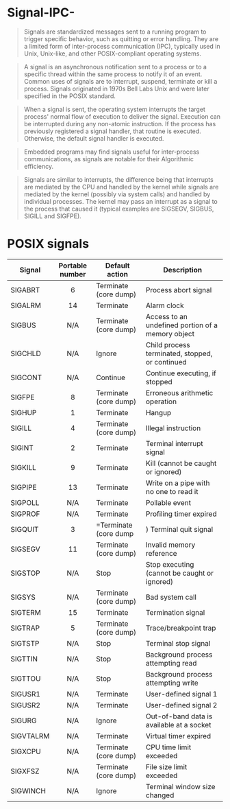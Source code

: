# Signal-IPC-

>Signals are standardized messages sent to a running program to trigger specific behavior, such as quitting or error handling. They are a limited form of inter-process communication (IPC), typically used in Unix, Unix-like, and other POSIX-compliant operating systems.

>A signal is an asynchronous notification sent to a process or to a specific thread within the same process to notify it of an event. Common uses of signals are to interrupt, suspend, terminate or kill a process. Signals originated in 1970s Bell Labs Unix and were later specified in the POSIX standard.

>When a signal is sent, the operating system interrupts the target process' normal flow of execution to deliver the signal. Execution can be interrupted during any non-atomic instruction. If the process has previously registered a signal handler, that routine is executed. Otherwise, the default signal handler is executed.

>Embedded programs may find signals useful for inter-process communications, as signals are notable for their Algorithmic efficiency.

>Signals are similar to interrupts, the difference being that interrupts are mediated by the CPU and handled by the kernel while signals are mediated by the kernel (possibly via system calls) and handled by individual processes. The kernel may pass an interrupt as a signal to the process that caused it (typical examples are SIGSEGV, SIGBUS, SIGILL and SIGFPE).

# POSIX signals

Signal    | Portable number             | Default action        | Description 
---       |             :---:           |         ---           |        ---                                        |
SIGABRT   |  6	                        | Terminate (core dump) | Process abort signal                              | 
SIGALRM   |  14	                        | Terminate	            | Alarm clock                                       | 
SIGBUS    |  N/A	                    | Terminate (core dump) | Access to an undefined portion of a memory object | 
SIGCHLD   |  N/A	                    | Ignore	            | Child process terminated, stopped, or continued   | 
SIGCONT   |  N/A	                    | Continue	            | Continue executing, if stopped                    | 
SIGFPE    |  8                          | Terminate (core dump) | Erroneous arithmetic operation                    | 
SIGHUP    |  1                          | Terminate	            | Hangup                                            | 
SIGILL    |  4                          | Terminate (core dump) | Illegal instruction                               | 
SIGINT    |  2                          | Terminate	            | Terminal interrupt signal                         | 
SIGKILL   |  9                          | Terminate	            | Kill (cannot be caught or ignored)                | 
SIGPIPE   |  13	                        | Terminate	            | Write on a pipe with no one to read it            | 
SIGPOLL   |  N/A	                    | Terminate	            | Pollable event                                    | 
SIGPROF   |  N/A	                    | Terminate	            | Profiling timer expired                           | 
SIGQUIT   |  3                          | =Terminate (core dump | )	Terminal quit signal                            | 
SIGSEGV   |  11	                        | Terminate (core dump) | Invalid memory reference                          | 
SIGSTOP   |  N/A	                    | Stop	                | Stop executing (cannot be caught or ignored)      | 
SIGSYS    |  N/A	                    | Terminate (core dump) | Bad system call                                   | 
SIGTERM   |  15	                        | Terminate	            | Termination signal                                | 
SIGTRAP   |  5                          | Terminate (core dump) | Trace/breakpoint trap                             | 
SIGTSTP   |  N/A	                    | Stop	                | Terminal stop signal                              | 
SIGTTIN   |  N/A	                    | Stop	                | Background process attempting read                | 
SIGTTOU   |  N/A	                    | Stop	                | Background process attempting write               | 
SIGUSR1   |  N/A	                    | Terminate	            | User-defined signal 1                             | 
SIGUSR2   |  N/A	                    | Terminate	            | User-defined signal 2                             | 
SIGURG    |  N/A	                    | Ignore	            | Out-of-band data is available at a socket         | 
SIGVTALRM |  N/A	                    | Terminate	            | Virtual timer expired                             | 
SIGXCPU   |  N/A	                    | Terminate (core dump) | CPU time limit exceeded                           | 
SIGXFSZ   |  N/A	                    | Terminate (core dump) | File size limit exceeded                          | 
SIGWINCH  |  N/A	                    | Ignore	            | Terminal window size changed                      | 


